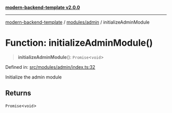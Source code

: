 [**modern-backend-template v2.0.0**](../../../README.md)

***

[modern-backend-template](../../../modules.md) / [modules/admin](../README.md) / initializeAdminModule

# Function: initializeAdminModule()

> **initializeAdminModule**(): `Promise`\<`void`\>

Defined in: [src/modules/admin/index.ts:32](https://github.com/maemreyo/saas-4cus-nodejs/blob/2a5b3f3aa11335dfa561e80e1feabb8e6084261e/src/modules/admin/index.ts#L32)

Initialize the admin module

## Returns

`Promise`\<`void`\>
